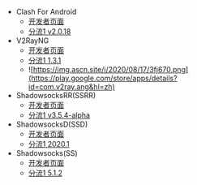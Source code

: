 * Clash For Android
	* [开发者页面](https://github.com/Kr328/ClashForAndroid/releases)
	* [分流1 v2.0.18](https://cowtransfer.com/s/9188f6ff410748)
* V2RayNG
	* [开发者页面](https://github.com/2dust/v2rayNG/releases)
	* [分流1 1.3.1](https://cowtransfer.com/s/e6aba3dd259b46)
	* ![https://img.ascn.site/i/2020/08/17/3fj670.png](https://play.google.com/store/apps/details?id=com.v2ray.ang&hl=zh)
* ShadowsocksRR(SSRR)
	* [开发者页面](https://github.com/shadowsocksrr/shadowsocksr-android/releases)
	* [分流1 v3.5.4-alpha](https://cowtransfer.com/s/5562bab6e54a46)
* ShadowsocksD(SSD)
	* [开发者页面](https://github.com/TheCGDF/SSD-Android/releases)
	* [分流1 2020.1](https://cowtransfer.com/s/0a1eca809a7a46)
* Shadowsocks(SS)
	* [开发者页面](https://github.com/shadowsocks/shadowsocks-android/releases)
	* [分流1 5.1.2](https://cowtransfer.com/s/828ff8d4615342)